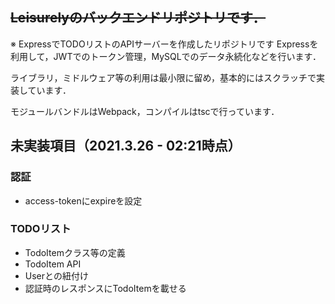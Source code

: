 ## ~~Leisurelyのバックエンドリポジトリです．~~
※ ExpressでTODOリストのAPIサーバーを作成したリポジトリです
Expressを利用して，JWTでのトークン管理，MySQLでのデータ永続化などを行います．

ライブラリ，ミドルウェア等の利用は最小限に留め，基本的にはスクラッチで実装しています．

モジュールバンドルはWebpack，コンパイルはtscで行っています．

## 未実装項目（2021.3.26 - 02:21時点）
### 認証
  - access-tokenにexpireを設定
### TODOリスト
  - TodoItemクラス等の定義
  - TodoItem API
  - Userとの紐付け
  - 認証時のレスポンスにTodoItemを載せる
